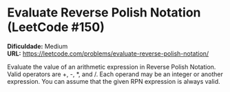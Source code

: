 # Evaluate Reverse Polish Notation (LeetCode #150)

**Dificuldade:** Medium  
**URL:** https://leetcode.com/problems/evaluate-reverse-polish-notation/

Evaluate the value of an arithmetic expression in Reverse Polish Notation. Valid operators are +, -, *, and /. Each operand may be an integer or another expression. You can assume that the given RPN expression is always valid.
